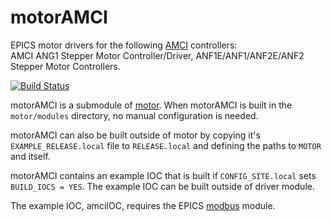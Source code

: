 # motorAMCI
EPICS motor drivers for the following [AMCI](https://www.amci.com/) controllers:<br>
AMCI ANG1 Stepper Motor Controller/Driver, ANF1E/ANF1/ANF2E/ANF2 Stepper Motor Controllers. 

[![Build Status](https://travis-ci.org/epics-motor/motorAMCI.png)](https://travis-ci.org/epics-motor/motorAMCI)

motorAMCI is a submodule of [motor](https://github.com/epics-modules/motor).  When motorAMCI is built in the ``motor/modules`` directory, no manual configuration is needed.

motorAMCI can also be built outside of motor by copying it's ``EXAMPLE_RELEASE.local`` file to ``RELEASE.local`` and defining the paths to ``MOTOR`` and itself.

motorAMCI contains an example IOC that is built if ``CONFIG_SITE.local`` sets ``BUILD_IOCS = YES``.  The example IOC can be built outside of driver module.

The example IOC, amciIOC, requires the EPICS [modbus](https://github.com/epics-modules/modbus) module.
